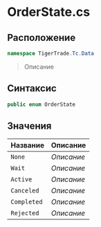 
# OrderState.cs
## Расположение
```csharp
namespace TigerTrade.Tc.Data
```



> Описание

## Синтаксис
```csharp
public enum OrderState
```


## Значения
| Название | Описание |
| --- | --- |
| `None` | *Описание* |
| `Wait` | *Описание* |
| `Active` | *Описание* |
| `Canceled` | *Описание* |
| `Completed` | *Описание* |
| `Rejected` | *Описание* |



